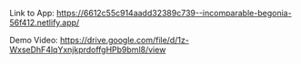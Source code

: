 Link to App: https://6612c55c914aadd32389c739--incomparable-begonia-56f412.netlify.app/ 

Demo Video: https://drive.google.com/file/d/1z-WxseDhF4lqYxnjkprdoffgHPb9bml8/view
